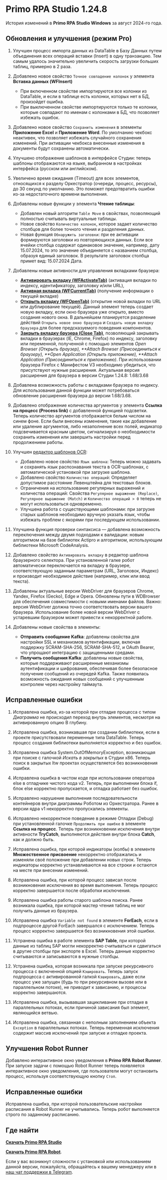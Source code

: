 # Primo RPA Studio 1.24.8

История изменений в **Primo RPA Studio Windows** за август 2024-го года. 


## Обновления и улучшения (режим Pro)

1. Улучшен процесс импорта данных из DataTable в Базу Данных путем объединения всех операций вставки (Insert)  в одну транзакцию. Тем самым удалось значительно увеличить скорость загрузки больших таблиц, примерно в 2 раза.

1. Добавлено новое свойство `Точное совпадение колонок` у элемента **Вставка данных (WFInsert)**
   * При включенном свойстве импортируются все колонки из DataTable, и если в таблице есть колонки, которых нет в БД, произойдет ошибка. 
   * При выключенном свойстве импортируются только те колонки, которые совпадают по именам с колонками в БД, что позволяет избежать ошибок.

1. Добавлено новое свойство `Сохранить изменения` в элементы **Приложение Excel** и **Приложение Word**. По умолчанию чекбокс неактивен, что позволяет избежать случайного сохранения изменений. При активации чекбокса внесенные изменения в документы будут сохранены автоматически.
 
1. Улучшено отображение шаблонов в интерфейсе Студии: теперь шаблоны отображаются на языке, выбранном в настройках интерфейса (русском или английском).

1. Увеличено время ожидания (Timeout) для всех элементов, относящихся к разделу Оркестратор (очереди, процесс, ресурсы), до 30 секунд по умолчанию. Это поможет предотвратить ошибки из-за недостаточного времени выполнения.

1. Добавлены новые функции у элемента **Чтение таблицы**:
   -  Добавлен новый алгоритм `Table Move` в свойствах, позволяющий полностью считывать виртуальные таблицы.
   -  Новое свойство `Количество колонок`, которое задает количество столбцов для более точного чтения и разделения данных.
   -  Новая функция `Обнаружить заголовки`: при ее активации формируются заголовки из повторяющихся данных. Если все ячейки столбца содержат одинаковое значение, например, дату 15.07.2024, то это значение объединяется с названием столбца, образуя единый заголовок.
 В результате заголовок столбца примет вид: 15.07.2024 Дата.

1. Добавлены новые активности для управления вкладками браузера: 
   -  [**Активировать вкладку (WFActivateTab)**](https://docs.primo-rpa.ru/primo-rpa/g_elements/el_basic/els_browser/el_activatetab) (активация вкладки по индексу, идентификатору, заголовку и/или URL), 
   -  [**Активная вкладка (WFCurrentTab)**](https://docs.primo-rpa.ru/primo-rpa/g_elements/el_basic/els_browser/el_current_tab) (получение информации о текущей вкладке) 
   -  [**Открыть вкладку (WFOpenTab)**](https://docs.primo-rpa.ru/primo-rpa/g_elements/el_basic/els_browser/el_opentab) (открытие новой вкладки по URL или дублирование текущей). Данный элемент теперь создает новую вкладку, если окно браузера уже открыто, вместо создания нового окна. В дальнейшем планируется разделение действий `Открыть новое окно браузера` и `Создать новую вкладку браузера` для более предсказуемого поведения компонентов.
   -  [**Закрыть вкладку брузера (Close Tab)**](https://docs.primo-rpa.ru/primo-rpa/g_elements/el_basic/els_browser/el_closetab), позволяющий закрывать вкладки в браузерах (IE, Chrome, Firefox) по индексу, заголовку или переменной, полученной с помощью элементов *Open Browser (Открыть браузер), **Attach Browser (Присоединиться к браузеру), **Open Application (Открыть приложение), **Attach Application (Присоединиться к приложению)*. При использовании браузера Firefox с Манифестом V3 необходимо убедиться, что присутствуют нужные расширения. Актуальная версия расширения для браузера в версии Студии 1.24.8: 1.68/3.68

1. Добавлена возможность работы с вкладками браузера по индексу. 
Для использования данной функции может потребоваться обновление расширения браузера до версии 1.68/3.68.
   
1. Добавлено отображение количества аргументов у элемента **Ссылка на процесс (Process link)** с добавленной функцией подсветки. Теперь количество аргументов  отображается белым числом на синем фоне. Если были внесены изменения, такие как добавление или удаление аргументов, либо незаполнение всех полей, индикатор подсвечивается красным цветом, сигнализируя о необходимости сохранить изменения или завершить настройки перед продолжением работы.

1. Улучшен [редактор шаблонов OCR](https://docs.primo-rpa.ru/primo-rpa/primo-rpa-studio/tools/ocr-template-editor):
   -  Добавлено новое свойство `Язык шаблона`: Теперь можно задавать и сохранять язык распознавания текста в OCR-шаблонах, с автоматической установкой при загрузке шаблона.
   -  Добавлено свойство `Количество операций`: Определяет допустимое расстояние Левенштейна для текстовых блоков.
   -  Ограничения на использование регулярных выражений и количества операций: Свойства `Регулярное выражение (Replace)`, `Регулярное выражение (Match)` и `Количество операций > 0` теперь не могут использоваться одновременно.
   -  Улучшена работа с существующими шаблонами: при загрузке старых шаблонов необходимо вручную указать язык, чтобы избежать проблем с якорями при последующем использовании.

1. Улучшена функция проверки синтаксиса — добавлена возможность переключения между двумя подходами к валидации: новым алгоритмом на базе библиотек Actipro и алгоритмом, использующим библиотеки Microsoft CodeAnalysis.

1. Добавлено свойство `Активировать вкладку` в редактор шаблона браузерного селектора. При установленной галке робот автоматически переключается на вкладку в браузере, соответствующую заданным параметрам (URL, Заголовок, Индекс)  и производит необходимое действие (например, клик или ввод текста).

1. Добавлены актуальные версии WebDriver для браузеров Chrome, Yandex, Firefox (Gecko), Edge и Opera. Обновлены пути в WDBrowser для обеспечения совместимости с новыми именами файлов. Важно: версия WebDriver должна точно соответствовать версии вашего браузера. Использование более новой версии WebDriver с устаревшим браузером может привести к некорректной работе.

1. Добавлены новые свойства в элементы:
   -  **Отправить сообщение Kafka**: добавлены свойства для настройки SSL и механизмов аутентификации, включая поддержку SCRAM-SHA-256, SCRAM-SHA-512, и OAuth Bearer, что упрощают интеграцию с защищенными средами.
   -  **Получить сообщения Kafka**: добавлены новые свойства, которые поддерживают расширенные механизмы аутентификации и шифрования, обеспечивая более безопасное получение сообщений из очередей Kafka. Также появилась возможность ожидания новых сообщений с улучшенным контролем через настройку таймаута.


## Исправленные ошибки 

1. Исправлена ошибка, из-за которой при отладке процесса с типом *Диаграмма* не происходил переход внутрь элементов, несмотря на активированную опцию В глубину.

1. Исправлена ошибка, возникавшая при создании библиотеки, если в проекте присутствовали переменные типа DataTable. Теперь процесс создания библиотеки выполняется корректно и без ошибок.

1. Исправлена ошибка System.OutOfMemoryException, возникающая при поиске с галочкой *Искать в закрытых* в Студии x86. Теперь поиск в закрытых ltw проектах осуществляется без возникновения ошибки.

1. Исправлена ошибка в чистом коде при использовании оператора else в отладчике чистого кода v2. Теперь, при выполнении блока if, блок else корректно пропускается, и отладка работает без ошибок.

1. Исправлено нарушение выполнения последовательности контейнеров внутри диаграммы Роботом из Оркестратора. Ранее в версии ядра v1 некорректно пропускались элементы.

1. Исправлено некорректное поведение в режиме Отладки (Debug) при установленной галочке `Продолжить при ошибке` в элементе **Ссылка на процесс**. Теперь при возникновении исключения внутри активности **TryCatch**, выполняются действия внутри блока **Catch**, как и должно быть.

1. Исправлена ошибка, при которой индикаторы (колбы) в элементе **Множественное присвоение** некорректно отображались и изменяли своё положение при добавлении новых строк. Теперь индикаторы корректно устанавливаются на все строки и остаются на месте при внесении изменений.

1. Исправлена ошибка, при которой процесс зависал после возникновения исключения во время выполнения. Теперь процесс корректно завершается после обработки исключения.

1. Исправлена ошибка работы старого шаблона поиска. Ранее возникала ошибка, при которой мастер чтения таблиц не мог получить данные из браузера.

1. Исправлена ошибка `Variable not found` в элементе **ForEach**, если в подпроцессе другой ForEach завершался с исключением. Теперь процесс корректно завершается без возникновения этой ошибки.

1. Устранена ошибка в работе элемента **SAP Table**, при которой данные из таблиц SAP могли некорректно считываться и сдвигаться в другие столбцы при экспорте в Excel. Теперь данные корректно считываются и записываются в нужные столбцы.

1. Устранена ошибка, которая возникала при запуске рекурсивного процесса с включенной опцией `Кэшировать`. Теперь запуск подпроцесса с активированной галкой `Кэшировать`, даже если процесс уже запущен (будь то при рекурсивном вызове или в параллельном потоке), не приводит к зависанию, и процессы корректно завершаются.

1. Исправлена ошибка, вызывавшая зацикливание при отладке в параллельных потоках, если причиной зависания был элемент, являющийся ветвью.

1. Исправлена ошибка, связанная с неполным заполнением объекта `Exception` в параллельных потоках. Теперь переменная исключения содержит массив исключений при запуске и отладке проекта.

## Улучшения Robot Runner

Добавлено интерактивное окно уведомления в **Primo RPA Robot Runner**. При запуске задачи с помощью Robot Runner теперь появляется интерактивное окно уведомления, где пользователи могут остановить процесс, используя соответствующую кнопку `Стоп`.

## Исправленные ошибки

Исправлена ошибка, при которой пользовательские настройки расписания в Robot Runner не учитывались. Теперь робот выполняется строго по заданному расписанию.

## Где найти

[**Скачать Primo RPA Studio**](https://disk.primo-rpa.ru/index.php/s/t9BHBjR6PP06Yax?path=%2FRelease%2FStudio)


[**Скачать Primo RPA Robot**](https://disk.primo-rpa.ru/index.php/s/t9BHBjR6PP06Yax?path=%2FRelease%2FRobot). 


Если у вас возникнут сложности с установкой или использованием данной версии, пожалуйста, обращайтесь к вашему менеджеру или в [наш чат поддержки в Telegram](https://t.me/primo_RPA_chat).

